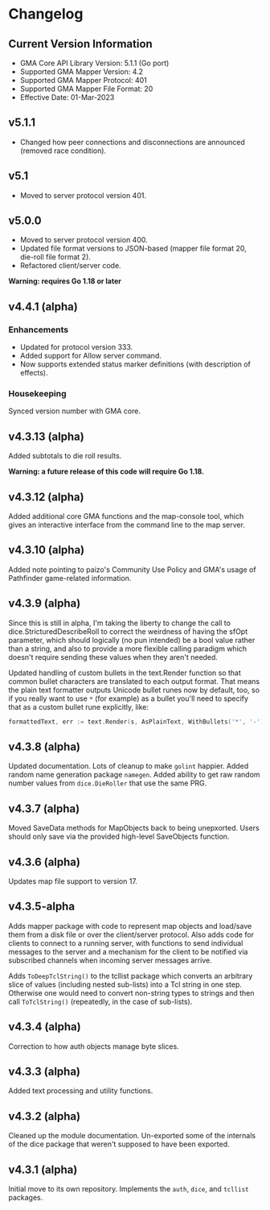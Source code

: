 # Changelog
## Current Version Information
 * GMA Core API Library Version: 5.1.1		<!-- @@##@@ --> (Go port)
 * Supported GMA Mapper Version: 4.2		<!-- @@##@@ -->
 * Supported GMA Mapper Protocol: 401		<!-- @@##@@ -->
 * Supported GMA Mapper File Format: 20		<!-- @@##@@ -->
 * Effective Date: 01-Mar-2023			<!-- @@##@@ -->

## v5.1.1
 * Changed how peer connections and disconnections are announced (removed race condition).

## v5.1
 * Moved to server protocol version 401.

## v5.0.0
 * Moved to server protocol version 400.
 * Updated file format versions to JSON-based (mapper file format 20, die-roll file format 2).
 * Refactored client/server code.

**Warning: requires Go 1.18 or later**

## v4.4.1 (alpha)
### Enhancements
 * Updated for protocol version 333.
 * Added support for Allow server command.
 * Now supports extended status marker definitions (with description of effects).

### Housekeeping
Synced version number with GMA core.

## v4.3.13 (alpha)
Added subtotals to die roll results.

**Warning: a future release of this code will require Go 1.18.**

## v4.3.12 (alpha)
Added additional core GMA functions and the map-console tool, which gives an
interactive interface from the command line to the map server.

## v4.3.10 (alpha)
Added note pointing to paizo's Community Use Policy and GMA's usage of Pathfinder
game-related information.

## v4.3.9 (alpha)
Since this is still in alpha, I'm taking the liberty to change the call to
dice.StricturedDescribeRoll to correct the weirdness of having the sfOpt
parameter, which should logically (no pun intended) be a bool value rather
than a string, and also to provide a more flexible calling paradigm which
doesn't require sending these values when they aren't needed.

Updated handling of custom bullets in the text.Render function so that common
bullet characters are translated to each output format. That means the plain text
formatter outputs Unicode bullet runes now by default, too, so if you really want
to use `*` (for example) as a bullet you'll need to specify that as a custom
bullet rune explicitly, like:

```go
formattedText, err := text.Render(s, AsPlainText, WithBullets('*', '-'))
```

## v4.3.8 (alpha)
Updated documentation. Lots of cleanup to make `golint` happier.
Added random name generation package `namegen`.
Added ability to get raw random number values from `dice.DieRoller` that use the same
PRG.

## v4.3.7 (alpha)
Moved SaveData methods for MapObjects back to being unepxorted. Users should
only save via the provided high-level SaveObjects function.

## v4.3.6 (alpha)
Updates map file support to version 17.

## v4.3.5-alpha
Adds mapper package with code to represent map objects and load/save them
from a disk file or over the client/server protocol. Also adds code for clients
to connect to a running server, with functions to send individual messages to
the server and a mechanism for the client to be notified via subscribed channels
when incoming server messages arrive.

Adds `ToDeepTclString()` to the tcllist package which converts an arbitrary
slice of values (including nested sub-lists) into a Tcl string in one step.
Otherwise one would need to convert non-string types to strings and then
call `ToTclString()` (repeatedly, in the case of sub-lists).

## v4.3.4 (alpha)
Correction to how auth objects manage byte slices. 

## v4.3.3 (alpha)
Added text processing and utility functions.

## v4.3.2 (alpha)
Cleaned up the module documentation. Un-exported some of the internals of the dice package
that weren't supposed to have been exported.

## v4.3.1 (alpha)
Initial move to its own repository. Implements the `auth`, `dice`, and `tcllist` packages.
